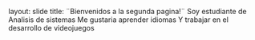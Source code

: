 layout: slide
title: ¨Bienvenidos a la segunda pagina!¨
Soy estudiante de Analisis de sistemas
Me gustaria aprender idiomas 
Y trabajar en el desarrollo de videojuegos
